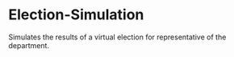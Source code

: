 # Election-Simulation
Simulates the results of a virtual election for representative of the department.
